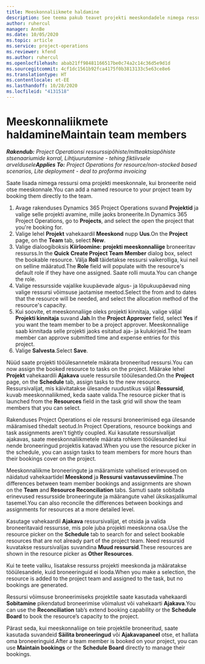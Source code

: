 ```yaml
---
title: Meeskonnaliikmete haldamine
description: See teema pakub teavet projekti meeskondadele nimega ressursside broneerimise ja nende ülesannetele määramise kohta.
author: ruhercul
manager: AnnBe
ms.date: 10/05/2020
ms.topic: article
ms.service: project-operations
ms.reviewer: kfend
ms.author: ruhercul
ms.openlocfilehash: abab21ff98481166517be0c74a2c14c36d5e9d1d
ms.sourcegitcommit: 4cf1dc1561b92fca4175f0b3813133c5e63ce8e6
ms.translationtype: HT
ms.contentlocale: et-EE
ms.lasthandoff: 10/28/2020
ms.locfileid: "4131518"
---
```

# <a name="maintain-team-members"></a><span data-ttu-id="d7f59-103">Meeskonnaliikmete haldamine</span><span class="sxs-lookup"><span data-stu-id="d7f59-103">Maintain team members</span></span>

<span data-ttu-id="d7f59-104">_**Rakendub:** Project Operationsi ressurssipõhiste/mitteaktsiapõhiste stsenaariumide korral,  Lihtjuurutamine - tehing fiktiivsele arveldusele_</span><span class="sxs-lookup"><span data-stu-id="d7f59-104">_**Applies To:** Project Operations for resource/non-stocked based scenarios, Lite deployment - deal to proforma invoicing_</span></span>

<span data-ttu-id="d7f59-105">Saate lisada nimega ressursi oma projekti meeskonnale, kui broneerite neid otse meeskonnale.</span><span class="sxs-lookup"><span data-stu-id="d7f59-105">You can add a named resource to your project team by booking them directly to the team.</span></span>

1. <span data-ttu-id="d7f59-106">Avage rakenduses Dynamics 365 Project Operations suvand **Projektid** ja valige selle projekti avamine, mille jaoks broneerite.</span><span class="sxs-lookup"><span data-stu-id="d7f59-106">In Dynamics 365 Project Operations, go to **Projects**, and select the open the project that you're booking for.</span></span>
2. <span data-ttu-id="d7f59-107">Valige lehel **Projekt** vahekaardil **Meeskond** nupp **Uus**.</span><span class="sxs-lookup"><span data-stu-id="d7f59-107">On the **Project** page, on the **Team** tab, select **New**.</span></span> 
3. <span data-ttu-id="d7f59-108">Valige dialoogiboksis **Kiirloomine: projekti meeskonnaliige** broneeritav ressurss.</span><span class="sxs-lookup"><span data-stu-id="d7f59-108">In the **Quick Create Project Team Member** dialog box, select the bookable resource.</span></span> <span data-ttu-id="d7f59-109">Välja **Roll** täidetakse ressursi vaikerolliga, kui neil on selline määratud.</span><span class="sxs-lookup"><span data-stu-id="d7f59-109">The **Role** field will populate with the resource's default role if they have one assigned.</span></span> <span data-ttu-id="d7f59-110">Saate rolli muuta.</span><span class="sxs-lookup"><span data-stu-id="d7f59-110">You can change the role.</span></span> 
4. <span data-ttu-id="d7f59-111">Valige ressursside vajalike kuupäevade algus- ja lõpukuupäevad ning valige ressursi võimsuse jaotamise meetod.</span><span class="sxs-lookup"><span data-stu-id="d7f59-111">Select the from and to dates that the resource will be needed, and select the allocation method of the resource's capacity.</span></span> 
5. <span data-ttu-id="d7f59-112">Kui soovite, et meeskonnaliige oleks projekti kinnitaja, valige väljal **Projekti kinnitaja** suvand **Jah**.</span><span class="sxs-lookup"><span data-stu-id="d7f59-112">In the **Project Approver** field, select **Yes** if you want the team member to be a project approver.</span></span> <span data-ttu-id="d7f59-113">Meeskonnaliige saab kinnitada selle projekti jaoks esitatud aja- ja kulukirjeid.</span><span class="sxs-lookup"><span data-stu-id="d7f59-113">The team member can approve submitted time and expense entries for this project.</span></span> 
6. <span data-ttu-id="d7f59-114">Valige **Salvesta**.</span><span class="sxs-lookup"><span data-stu-id="d7f59-114">Select **Save**.</span></span>

<span data-ttu-id="d7f59-115">Nüüd saate projekti tööülesannetele määrata broneeritud ressursi.</span><span class="sxs-lookup"><span data-stu-id="d7f59-115">You can now assign the booked resource to tasks on the project.</span></span> <span data-ttu-id="d7f59-116">Määrake lehel **Projekt** vahekaardili **Ajakava** uuele ressursile tööülesanded.</span><span class="sxs-lookup"><span data-stu-id="d7f59-116">On the **Project** page, on the **Schedule** tab, assign tasks to the new resource.</span></span> <span data-ttu-id="d7f59-117">Ressursivalijat, mis käivitatakse ülesande ruudustikus väljal **Ressursid**, kuvab meeskonnaliikmed, keda saate valida.</span><span class="sxs-lookup"><span data-stu-id="d7f59-117">The resource picker that is launched from the **Resources** field in the task grid will show the team members that you can select.</span></span>


<span data-ttu-id="d7f59-118">Rakenduses Project Operations ei ole ressursi broneerimised ega ülesande määramised tihedalt seotud.</span><span class="sxs-lookup"><span data-stu-id="d7f59-118">In Project Operations, resource bookings and task assignments aren't tightly coupled.</span></span> <span data-ttu-id="d7f59-119">Kui kasutate ressursivalijat ajakavas, saate meeskonnaliikmetele määrata rohkem tööülesanded kui nende broneeringud projektis katavad.</span><span class="sxs-lookup"><span data-stu-id="d7f59-119">When you use the resource picker in the schedule, you can assign tasks to team members for more hours than their bookings cover on the project.</span></span>

<span data-ttu-id="d7f59-120">Meeskonnaliikme broneeringute ja määramiste vahelised erinevused on näidatud vahekaartidel **Meeskond** ja **Ressursi vastavusseviimine**.</span><span class="sxs-lookup"><span data-stu-id="d7f59-120">The differences between team member bookings and assignments are shown on the **Team** and **Resource Reconciliation** tabs.</span></span> <span data-ttu-id="d7f59-121">Samuti saate sobitada erinevused ressursside broneeringute ja määrangute vahel üksikasjalikumal tasemel.</span><span class="sxs-lookup"><span data-stu-id="d7f59-121">You can also reconcile the differences between bookings and assignments for resources at a more detailed level.</span></span>

<span data-ttu-id="d7f59-122">Kasutage vahekaardil **Ajakava** ressursivalijat, et otsida ja valida broneeritavaid ressursse, mis pole juba projekti meeskonna osa.</span><span class="sxs-lookup"><span data-stu-id="d7f59-122">Use the resource picker on the **Schedule** tab to search for and select bookable resources that are not already part of the project team.</span></span> <span data-ttu-id="d7f59-123">Need ressursid kuvatakse ressursivalijas suvandina **Muud ressursid**.</span><span class="sxs-lookup"><span data-stu-id="d7f59-123">These resources are shown in the resource picker as **Other Resources**.</span></span>

<span data-ttu-id="d7f59-124">Kui te teete valiku, lisatakse ressurss projekti meeskonda ja määratakse tööülesandele, kuid broneeringuid ei looda.</span><span class="sxs-lookup"><span data-stu-id="d7f59-124">When you make a selection, the resource is added to the project team and assigned to the task, but no bookings are generated.</span></span>

<span data-ttu-id="d7f59-125">Ressursi võimsuse broneerimiseks projektile saate kasutada vahekaardi **Sobitamine** pikendatud broneerimise võimalust või vahekaarti **Ajakava**.</span><span class="sxs-lookup"><span data-stu-id="d7f59-125">You can use the **Reconciliation** tab’s extend booking capability or the **Schedule Board** to book the resource’s capacity to the project.</span></span>

<span data-ttu-id="d7f59-126">Pärast seda, kui meeskonnaliige on teie projektile broneeritud, saate kasutada suvandeid **Säilita broneeringud** või **Ajakavapaneel** otse, et hallata oma broneeringuid.</span><span class="sxs-lookup"><span data-stu-id="d7f59-126">After a team member is booked on your project, you can use **Maintain bookings** or the **Schedule Board** directly to manage their bookings.</span></span>
